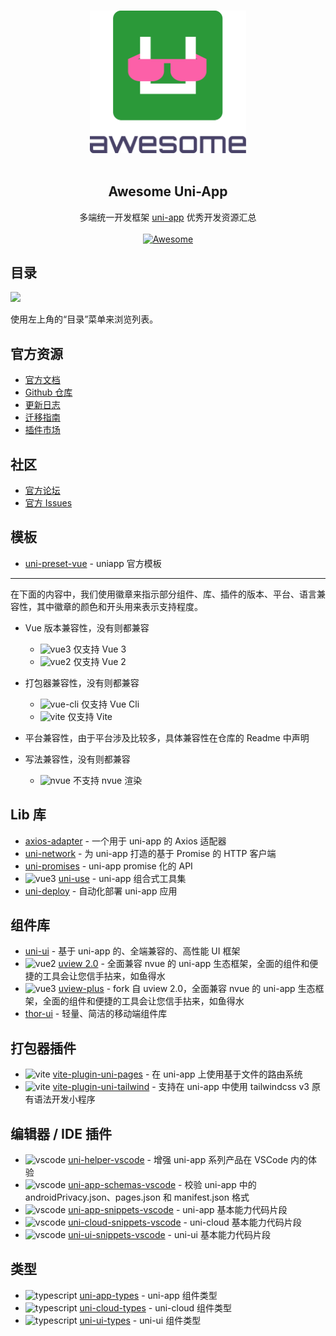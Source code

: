 <p align="center">
  <br>
  <img width="250" src="assets/logo.svg" alt="Awesome Uni-App">
  <br>
  <br>
</p>

<h2 align='center'>Awesome Uni-App</h2>

<p align='center'>
多端统一开发框架 <a href='https://github.com/dcloudio/uni-app'>uni-app</a> 优秀开发资源汇总
<br><br>
<a href='https://github.com/sindresorhus/awesome'>
<img src='https://cdn.rawgit.com/sindresorhus/awesome/d7305f38d29fed78fa85652e3a63e154dd8e8829/media/badge.svg' alt='Awesome'>
</a>
</p>

## 目录

<img src="https://user-images.githubusercontent.com/11247099/112722104-819b8a80-8f42-11eb-82f5-dfc2dd5d8a77.png" height="32" />

使用左上角的“目录”菜单来浏览列表。

## 官方资源

- [官方文档](https://uniapp.dcloud.io/)
- [Github 仓库](https://github.com/dcloudio/uni-app)
- [更新日志](https://uniapp.dcloud.net.cn/release-note-alpha.html)
- [迁移指南](https://uniapp.dcloud.net.cn/translate.html)
- [插件市场](https://ext.dcloud.net.cn/)

## 社区

- [官方论坛](https://ask.dcloud.net.cn/explore/category-12)
- [官方 Issues](https://github.com/dcloudio/uni-app/issues)

## 模板

- [uni-preset-vue](https://github.com/dcloudio/uni-preset-vue) - uniapp 官方模板

---

[vue3]: https://img.shields.io/badge/-3-35495e?logo=vue.js
[vue2]: https://img.shields.io/badge/-2-35495e?logo=vue.js
[vue2/3]: https://img.shields.io/badge/-2%2f3-35495e?logo=vue.js
[vite]: https://img.shields.io/badge/-Vite-646CFF
[vue-cli]: https://img.shields.io/badge/-Vue%20Cli-3eb782
[nvue]: https://img.shields.io/badge/-!NVue-ff0000
[vscode]: https://img.shields.io/badge/-VSCode-3c7fba?logo=visual-studio-code
[typescript]: https://img.shields.io/npm/types/typescript

在下面的内容中，我们使用徽章来指示部分组件、库、插件的版本、平台、语言兼容性，其中徽章的颜色和开头用来表示支持程度。

- Vue 版本兼容性，没有则都兼容

  - ![vue3] 仅支持 Vue 3
  - ![vue2] 仅支持 Vue 2

- 打包器兼容性，没有则都兼容
  - ![vue-cli] 仅支持 Vue Cli
  - ![vite] 仅支持 Vite
- 平台兼容性，由于平台涉及比较多，具体兼容性在仓库的 Readme 中声明
- 写法兼容性，没有则都兼容
  - ![nvue] 不支持 nvue 渲染

## Lib 库

- [axios-adapter](https://github.com/uni-helper/axios-adapter) - 一个用于 uni-app 的 Axios 适配器
- [uni-network](https://github.com/uni-helper/uni-network) - 为 uni-app 打造的基于 Promise 的 HTTP 客户端
- [uni-promises](https://github.com/uni-helper/uni-promises) - uni-app promise 化的 API
- ![vue3] [uni-use](https://github.com/uni-helper/uni-use) - uni-app 组合式工具集
- [uni-deploy](https://github.com/uni-helper/uni-deploy) - 自动化部署 uni-app 应用

## 组件库

- [uni-ui](https://github.com/dcloudio/uni-ui) - 基于 uni-app 的、全端兼容的、高性能 UI 框架
- ![vue2] [uview 2.0](https://github.com/umicro/uView2.0) - 全面兼容 nvue 的 uni-app 生态框架，全面的组件和便捷的工具会让您信手拈来，如鱼得水
- ![vue3] [uview-plus](https://github.com/ijry/uview-plus) - fork 自 uview 2.0，全面兼容 nvue 的 uni-app 生态框架，全面的组件和便捷的工具会让您信手拈来，如鱼得水
- [thor-ui](https://github.com/dingyong0214/ThorUI-uniapp) - 轻量、简洁的移动端组件库

## 打包器插件

- ![vite] [vite-plugin-uni-pages](https://github.com/uni-helper/vite-plugin-uni-pages) - 在 uni-app 上使用基于文件的路由系统
- ![vite] [vite-plugin-uni-tailwind](https://github.com/uni-helper/vite-plugin-uni-tailwind) - 支持在 uni-app 中使用 tailwindcss v3 原有语法开发小程序

## 编辑器 / IDE 插件

- ![vscode] [uni-helper-vscode](https://github.com/uni-helper/uni-helper-vscode) - 增强 uni-app 系列产品在 VSCode 内的体验
- ![vscode] [uni-app-schemas-vscode](https://github.com/uni-helper/uni-app-schemas-vscode) - 校验 uni-app 中的 androidPrivacy.json、pages.json 和 manifest.json 格式
- ![vscode] [uni-app-snippets-vscode](https://github.com/uni-helper/uni-app-snippets-vscode) - uni-app 基本能力代码片段
- ![vscode] [uni-cloud-snippets-vscode](https://github.com/uni-helper/uni-cloud-snippets-vscode) - uni-cloud 基本能力代码片段
- ![vscode] [uni-ui-snippets-vscode](https://github.com/uni-helper/uni-ui-snippets-vscode) - uni-ui 基本能力代码片段

## 类型

- ![typescript] [uni-app-types](https://github.com/uni-helper/uni-app-types) - uni-app 组件类型
- ![typescript] [uni-cloud-types](https://github.com/uni-helper/uni-cloud-types) - uni-cloud 组件类型
- ![typescript] [uni-ui-types](https://github.com/uni-helper/uni-ui-types) - uni-ui 组件类型
